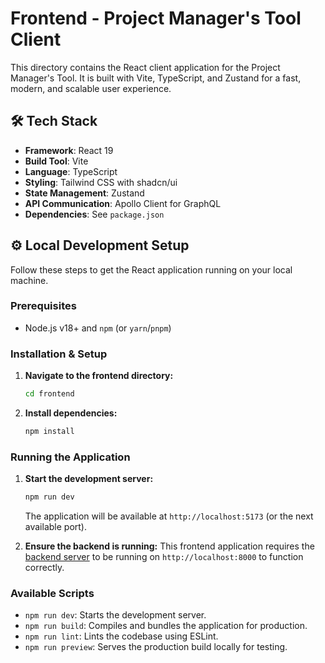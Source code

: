 # Frontend - Project Manager's Tool Client

This directory contains the React client application for the Project Manager's Tool. It is built with Vite, TypeScript, and Zustand for a fast, modern, and scalable user experience.

## 🛠️ Tech Stack

-   **Framework**: React 19
-   **Build Tool**: Vite
-   **Language**: TypeScript
-   **Styling**: Tailwind CSS with shadcn/ui
-   **State Management**: Zustand
-   **API Communication**: Apollo Client for GraphQL
-   **Dependencies**: See `package.json`

## ⚙️ Local Development Setup

Follow these steps to get the React application running on your local machine.

### Prerequisites

-   Node.js v18+ and `npm` (or `yarn`/`pnpm`)

### Installation & Setup

1.  **Navigate to the frontend directory:**
    ```bash
    cd frontend
    ```

2.  **Install dependencies:**
    ```bash
    npm install
    ```

### Running the Application

1.  **Start the development server:**
    ```bash
    npm run dev
    ```
    The application will be available at `http://localhost:5173` (or the next available port).

2.  **Ensure the backend is running:**
    This frontend application requires the [backend server](../backend/README.md) to be running on `http://localhost:8000` to function correctly.

### Available Scripts

-   `npm run dev`: Starts the development server.
-   `npm run build`: Compiles and bundles the application for production.
-   `npm run lint`: Lints the codebase using ESLint.
-   `npm run preview`: Serves the production build locally for testing.